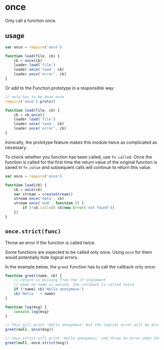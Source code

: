 # once

Only call a function once.

## usage

```javascript
var once = require('once')

function load(file, cb) {
	cb = once(cb)
	loader.load('file')
	loader.once('load', cb)
	loader.once('error', cb)
}
```

Or add to the Function.prototype in a responsible way:

```javascript
// only has to be done once
require('once').proto()

function load(file, cb) {
	cb = cb.once()
	loader.load('file')
	loader.once('load', cb)
	loader.once('error', cb)
}
```

Ironically, the prototype feature makes this module twice as
complicated as necessary.

To check whether you function has been called, use `fn.called`. Once the
function is called for the first time the return value of the original
function is saved in `fn.value` and subsequent calls will continue to
return this value.

```javascript
var once = require('once')

function load(cb) {
	cb = once(cb)
	var stream = createStream()
	stream.once('data', cb)
	stream.once('end', function () {
		if (!cb.called) cb(new Error('not found'))
	})
}
```

## `once.strict(func)`

Throw an error if the function is called twice.

Some functions are expected to be called only once. Using `once` for them would
potentially hide logical errors.

In the example below, the `greet` function has to call the callback only once:

```javascript
function greet(name, cb) {
	// return is missing from the if statement
	// when no name is passed, the callback is called twice
	if (!name) cb('Hello anonymous')
	cb('Hello ' + name)
}

function log(msg) {
	console.log(msg)
}

// this will print 'Hello anonymous' but the logical error will be missed
greet(null, once(msg))

// once.strict will print 'Hello anonymous' and throw an error when the callback will be called the second time
greet(null, once.strict(msg))
```
